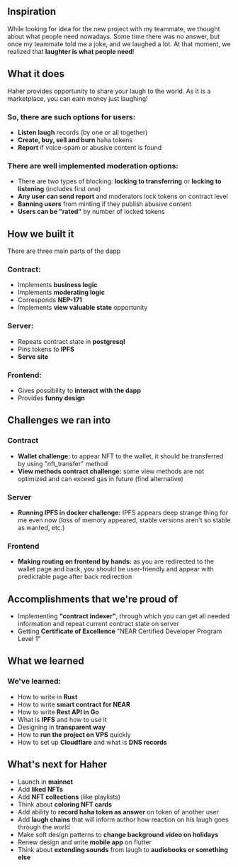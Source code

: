 ## Inspiration
While looking for idea for the new project with my teammate, we thought about what people need nowadays. Some time there was no answer, but once my teammate told me a joke, and we laughed a lot. At that moment, we realized that **laughter is what people need**!


## What it does
Haher provides opportunity to share your laugh to the world. As it is a marketplace, you can earn money just laughing!

### So, there are such options for users:
- **Listen laugh** records (by one or all together)
- **Create, buy, sell and burn** haha tokens
- **Report** if voice-spam or abusive content is found

### There are well implemented moderation options:
- There are two types of blocking: **locking to transferring** or **locking to listening** (includes first one)
- **Any user can send report** and moderators lock tokens on contract level
- **Banning users** from minting if they publish abusive content
- **Users can be "rated"** by number of locked tokens


## How we built it
There are three main parts of the dapp

### Contract: 
- Implements **business logic**
- Implements **moderating logic**
- Corresponds **NEP-171**
- Implements **view valuable state** opportunity

### Server:
- Repeats contract state in **postgresql**
- Pins tokens to **IPFS**
- **Serve site**

### Frontend: 
- Gives possibility to **interact with the dapp**
- Provides **funny design**


## Challenges we ran into
### Contract
- **Wallet challenge:** to appear NFT to the wallet, it should be transferred by using "nft_transfer" method
- **View methods contract challenge:** some view methods are not optimized and can exceed gas in future (find alternative)

### Server
- **Running IPFS in docker challenge:** IPFS appears deep strange thing for me even now (loss of memory appeared, stable versions aren't so stable as wanted, etc.)

### Frontend
- **Making routing on frontend by hands:** as you are redirected to the wallet page and back, you should be user-friendly and appear with predictable page after back redirection


## Accomplishments that we're proud of
- Implementing **"contract indexer"**, through which you can get all needed information and repeat current contract state on server
- Getting **Certificate of Excellence** "NEAR Certified Developer Program Level 1"


## What we learned
### We've learned:
- How to write in **Rust**
- How to write **smart contract for NEAR**
- How to write **Rest API in Go**
- What is **IPFS** and how to use it
- Designing in **transparent way**
- How to **run the project on VPS** quickly
- How to set up **Cloudflare** and what is **DNS records**


## What's next for Haher
- Launch in **mainnet**
- Add **liked NFTs**
- Add **NFT collections** (like playlists)
- Think about **coloring NFT cards**
- Add ability to **record haha token as answer** on token of another user
- Add **laugh chains** that will inform author how reaction on his laugh goes through the world
- Make soft design patterns to **change background video on holidays**
- Renew design and write **mobile app** on flutter
- Think about **extending sounds** from laugh to **audiobooks or something else**
